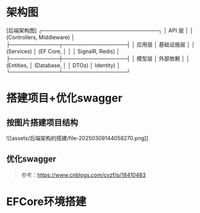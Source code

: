 # 架构图
[后端架构图]
┌───────────────────────────────┐
│          API 层              │
│ (Controllers, Middleware)    │
├─────────────┬─────────────────┤
│ 应用层      │ 基础设施层      │
│ (Services)  │ (EF Core,       │
│             │ SignalR, Redis) │
├─────────────┼─────────────────┤
│ 模型层      │ 外部依赖        │
│ (Entities,  │ (Database,      │
│ DTOs)       │  Identity)      │
└─────────────┴─────────────────┘
# 搭建项目+优化swagger
## 按图片搭建项目结构
![[assets/后端架构的搭建/file-20250309144058270.png]]
## 优化swagger
>参考：https://www.cnblogs.com/cyzf/p/18410483

# EFCore环境搭建
